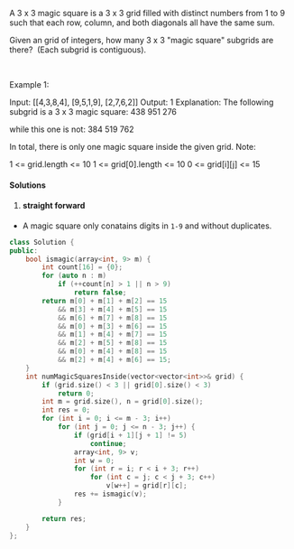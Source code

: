 A 3 x 3 magic square is a 3 x 3 grid filled with distinct numbers from 1 to 9 such that each row, column, and both diagonals all have the same sum.

Given an grid of integers, how many 3 x 3 "magic square" subgrids are there?  (Each subgrid is contiguous).

 

Example 1:

Input: [[4,3,8,4],
        [9,5,1,9],
        [2,7,6,2]]
Output: 1
Explanation: 
The following subgrid is a 3 x 3 magic square:
438
951
276

while this one is not:
384
519
762

In total, there is only one magic square inside the given grid.
Note:

1 <= grid.length <= 10
1 <= grid[0].length <= 10
0 <= grid[i][j] <= 15

#### Solutions

1. #### straight forward

- A magic square only conatains digits in `1-9` and without duplicates.

```cpp
class Solution {
public:
    bool ismagic(array<int, 9> m) {
        int count[16] = {0};
        for (auto n : m)
            if (++count[n] > 1 || n > 9)
                return false;
        return m[0] + m[1] + m[2] == 15
            && m[3] + m[4] + m[5] == 15
            && m[6] + m[7] + m[8] == 15
            && m[0] + m[3] + m[6] == 15
            && m[1] + m[4] + m[7] == 15
            && m[2] + m[5] + m[8] == 15
            && m[0] + m[4] + m[8] == 15
            && m[2] + m[4] + m[6] == 15;
    }
    int numMagicSquaresInside(vector<vector<int>>& grid) {
        if (grid.size() < 3 || grid[0].size() < 3)
            return 0;
        int m = grid.size(), n = grid[0].size();
        int res = 0;
        for (int i = 0; i <= m - 3; i++)
            for (int j = 0; j <= n - 3; j++) {
                if (grid[i + 1][j + 1] != 5)
                    continue;
                array<int, 9> v;
                int w = 0;
                for (int r = i; r < i + 3; r++)
                    for (int c = j; c < j + 3; c++)
                        v[w++] = grid[r][c];
                res += ismagic(v);
            }

        return res;
    }
};
```